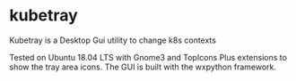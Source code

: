 # kubetray
Kubetray is a Desktop Gui utility to change k8s contexts

Tested on Ubuntu 18.04 LTS with Gnome3 and TopIcons Plus extensions to show the tray area icons.
The GUI is built with the wxpython framework.
